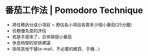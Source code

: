 # 番茄工作法 | Pomodoro Technique

* 將任務拆分成小項目 > 預估各小項目各需多少個小番茄(25分鐘)
* 任務優先度的評估
* 若是手感來了，合併兩個小番茄
* 休息時間的安排建議
* 排除其他干擾(e-mail、不必要的網頁、手機...)
